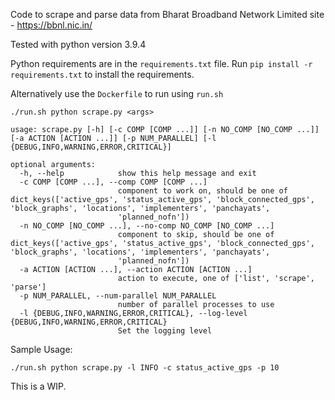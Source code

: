 
Code to scrape and parse data from Bharat Broadband Network Limited site - https://bbnl.nic.in/

Tested with python version 3.9.4

Python requirements are in the `requirements.txt` file. Run `pip install -r requirements.txt` to install the requirements.

Alternatively use the `Dockerfile` to run using `run.sh`

`./run.sh python scrape.py <args>`


```
usage: scrape.py [-h] [-c COMP [COMP ...]] [-n NO_COMP [NO_COMP ...]] [-a ACTION [ACTION ...]] [-p NUM_PARALLEL] [-l {DEBUG,INFO,WARNING,ERROR,CRITICAL}]

optional arguments:
  -h, --help            show this help message and exit
  -c COMP [COMP ...], --comp COMP [COMP ...]
                        component to work on, should be one of dict_keys(['active_gps', 'status_active_gps', 'block_connected_gps', 'block_graphs', 'locations', 'implementers', 'panchayats',
                        'planned_nofn'])
  -n NO_COMP [NO_COMP ...], --no-comp NO_COMP [NO_COMP ...]
                        component to skip, should be one of dict_keys(['active_gps', 'status_active_gps', 'block_connected_gps', 'block_graphs', 'locations', 'implementers', 'panchayats',
                        'planned_nofn'])
  -a ACTION [ACTION ...], --action ACTION [ACTION ...]
                        action to execute, one of ['list', 'scrape', 'parse']
  -p NUM_PARALLEL, --num-parallel NUM_PARALLEL
                        number of parallel processes to use
  -l {DEBUG,INFO,WARNING,ERROR,CRITICAL}, --log-level {DEBUG,INFO,WARNING,ERROR,CRITICAL}
                        Set the logging level
```


Sample Usage:

`./run.sh python scrape.py -l INFO -c status_active_gps -p 10`

This is a WIP.
